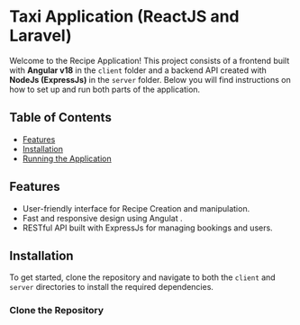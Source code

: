 # Taxi Application (ReactJS and Laravel)

Welcome to the Recipe Application! This project consists of a frontend built with **Angular v18**  in the `client` folder and a backend API created with **NodeJs (ExpressJs)** in the `server` folder. Below you will find instructions on how to set up and run both parts of the application.

## Table of Contents

- [Features](#features)
- [Installation](#installation)
- [Running the Application](#running-the-application)


## Features

- User-friendly interface for Recipe Creation and manipulation.
- Fast and responsive design using Angulat .
- RESTful API built with ExpressJs for managing bookings and users.

## Installation

To get started, clone the repository and navigate to both the `client` and `server` directories to install the required dependencies.

### Clone the Repository

